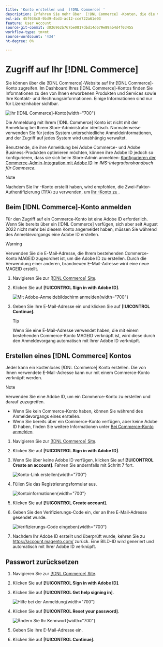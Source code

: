 ```yaml
---
title: 'Konto erstellen und  [!DNL Commerce] '
description: Erfahren Sie mehr über  [!DNL Commerce] -Konten, die die von Ihnen erworbenen Produkte und Services verwalten.
exl-id: 45f938c8-9bd9-4bd3-ac12-cce722a61e03
feature: User Account
source-git-commit: d036962b767be0817dbd14d679e89ab4d4f03455
workflow-type: tm+mt
source-wordcount: '434'
ht-degree: 0%

---
```



# Zugriff auf Ihr [!DNL Commerce]

Sie können über die [!DNL Commerce]-Website auf Ihr [!DNL Commerce]-Konto zugreifen. Im Dashboard Ihres [!DNL Commerce]-Kontos finden Sie Informationen zu den von Ihnen erworbenen Produkten und Services sowie Ihre Kontakt- und Rechnungsinformationen. Einige Informationen sind nur für Lizenzinhaber sichtbar.

![Ihr [!DNL Commerce]-Konto](./assets/home-acct.png){width="700"}

Die Anmeldung mit Ihrem [!DNL Commerce] Konto ist nicht mit der Anmeldung bei Ihrem Store-Administrator identisch. Normalerweise verwenden Sie für jedes System unterschiedliche Anmeldeinformationen, und der Zugriff auf jedes System wird unabhängig verwaltet.

Benutzende, die ihre Anmeldung bei Adobe Commerce- und Adobe Business-Produkten optimieren möchten, können ihre Adobe ID jedoch so konfigurieren, dass sie sich beim Store-Admin anmelden: [Konfigurieren der Commerce-Admin-Integration mit Adobe ID](https://experienceleague.adobe.com/de/docs/commerce-admin/start/admin/ims/adobe-ims-config) im *IMS-Integrationshandbuch für Commerce*.

>[!NOTE]
>
>Nachdem Sie Ihr -Konto erstellt haben, wird empfohlen, die Zwei-Faktor-Authentifizierung (TFA) zu verwenden, um [Ihr -Konto zu &#x200B;](commerce-account-secure.md).

## Beim [!DNL Commerce]-Konto anmelden

Für den Zugriff auf ein Commerce-Konto ist eine Adobe ID erforderlich. Wenn Sie bereits über ein [!DNL Commerce] verfügen, sich aber seit August 2022 nicht mehr bei diesem Konto angemeldet haben, müssen Sie während des Anmeldevorgangs eine Adobe ID erstellen.

>[!WARNING]
>
>Verwenden Sie die E-Mail-Adresse, die Ihrem bestehenden Commerce-Konto MAGEID zugeordnet ist, um die Adobe ID zu erstellen. Durch die Verwendung einer anderen, brandneuen E-Mail-Adresse wird eine neue MAGEID erstellt.

1. Navigieren Sie zur [[!DNL Commerce] Site](https://account.magento.com/customer/account/login/).

1. Klicken Sie auf **[!UICONTROL Sign in with Adobe ID]**.

   ![Mit Adobe-Anmeldebildschirm anmelden](./assets/sign-in-with-adobe.png){width="700"}

1. Geben Sie Ihre E-Mail-Adresse ein und klicken Sie auf **[!UICONTROL Continue]**.

   >[!TIP]
   >
   >Wenn Sie eine E-Mail-Adresse verwendet haben, die mit einem bestehenden Commerce-Konto MAGEID verknüpft ist, wird diese durch den Anmeldevorgang automatisch mit Ihrer Adobe ID verknüpft.

## Erstellen eines [!DNL Commerce] Kontos

Jeder kann ein kostenloses [!DNL Commerce] Konto erstellen. Die von Ihnen verwendete E-Mail-Adresse kann nur mit einem Commerce-Konto verknüpft werden.

>[!NOTE]
>
>Verwenden Sie eine Adobe ID, um ein Commerce-Konto zu erstellen und darauf zuzugreifen.
>- Wenn Sie kein Commerce-Konto haben, können Sie während des Anmeldevorgangs eines erstellen.
>- Wenn Sie bereits über ein Commerce-Konto verfügen, aber keine Adobe ID haben, finden Sie weitere Informationen unter [Bei Commerce-Konto anmelden](#log-in-to-your-dnl-commerce-account).

1. Navigieren Sie zur [[!DNL Commerce] Site](https://account.magento.com/customer/account/login/).

1. Klicken Sie auf **[!UICONTROL Sign in with Adobe ID]**.

1. Wenn Sie über keine Adobe ID verfügen, klicken Sie auf **[!UICONTROL Create an account]**. Fahren Sie andernfalls mit Schritt 7 fort.

   ![Konto-Link erstellen](./assets/account-create-link.png){width="700"}

1. Füllen Sie das Registrierungsformular aus.

   ![Kontoinformationen](./assets/account-create.png){width="700"}

1. Klicken Sie auf **[!UICONTROL Create account]**.

1. Geben Sie den Verifizierungs-Code ein, der an Ihre E-Mail-Adresse gesendet wurde.

   ![Verifizierungs-Code eingeben](./assets/verification-code.png){width="700"}

1. Nachdem Ihr Adobe ID erstellt und überprüft wurde, kehren Sie zu https://account.magento.com/ zurück. Eine BILD-ID wird generiert und automatisch mit Ihrer Adobe ID verknüpft.

## Passwort zurücksetzen

1. Navigieren Sie zur [[!DNL Commerce] Site](https://account.magento.com/customer/account/login/).

1. Klicken Sie auf **[!UICONTROL Sign in with Adobe ID]**.

1. Klicken Sie auf **[!UICONTROL Get help signing in]**.

   ![Hilfe bei der Anmeldung](./assets/sign-in-get-help.png){width="700"}

1. Klicken Sie auf **[!UICONTROL Reset your password]**.

   ![Ändern Sie Ihr Kennwort](./assets/change-password.png){width="700"}

1. Geben Sie Ihre E-Mail-Adresse ein.

1. Klicken Sie auf **[!UICONTROL Continue]**.
